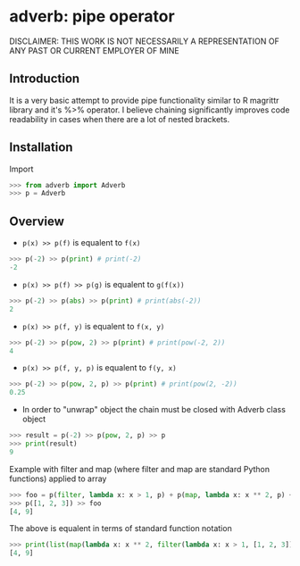 # adverb: pipe operator

DISCLAIMER: THIS WORK IS NOT NECESSARILY A REPRESENTATION OF ANY PAST OR CURRENT EMPLOYER OF MINE

## Introduction

It is a very basic attempt to provide pipe functionality similar to R magrittr library and it's %>% operator. I believe chaining significantly improves code readability in cases when there are a lot of nested brackets.

## Installation

Import
```python
>>> from adverb import Adverb
>>> p = Adverb
```

## Overview

- `p(x) >> p(f)` is equalent to `f(x)`

```python
>>> p(-2) >> p(print) # print(-2)
-2
```

- `p(x) >> p(f) >> p(g)` is equalent to `g(f(x))`

```python
>>> p(-2) >> p(abs) >> p(print) # print(abs(-2))
2
```

- `p(x) >> p(f, y)` is equalent to `f(x, y)`

```python
>>> p(-2) >> p(pow, 2) >> p(print) # print(pow(-2, 2))
4
```

- `p(x) >> p(f, y, p)` is equalent to `f(y, x)`

```python
>>> p(-2) >> p(pow, 2, p) >> p(print) # print(pow(2, -2))
0.25
```


- In order to "unwrap" object the chain must be closed with Adverb class object
```python
>>> result = p(-2) >> p(pow, 2, p) >> p
>>> print(result)
9
```




Example with filter and map (where filter and map are standard Python functions) applied to array
```python
>>> foo = p(filter, lambda x: x > 1, p) + p(map, lambda x: x ** 2, p) + p(list) + p(print)
>>> p([1, 2, 3]) >> foo
[4, 9]
```
The above is equalent in terms of standard function notation
```python
>>> print(list(map(lambda x: x ** 2, filter(lambda x: x > 1, [1, 2, 3]))))
[4, 9]
```
